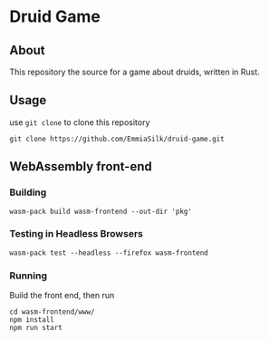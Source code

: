 # Druid Game

## About
This repository the source for a game about druids, written in Rust.

## Usage
use `git clone` to clone this repository

```
git clone https://github.com/EmmiaSilk/druid-game.git
```

## WebAssembly front-end 
### Building 
```
wasm-pack build wasm-frontend --out-dir 'pkg'
```

### Testing in Headless Browsers
```
wasm-pack test --headless --firefox wasm-frontend
```

### Running
Build the front end, then run

```
cd wasm-frontend/www/
npm install
npm run start 
```